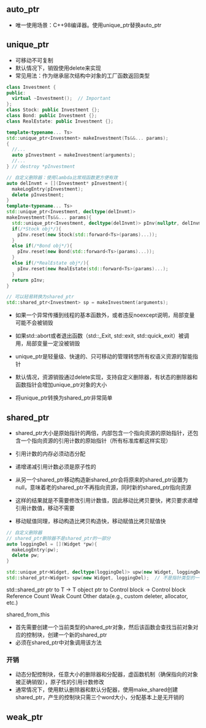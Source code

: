 ## auto_ptr
- 唯一使用场景：C++98编译器。使用unique_ptr替换auto_ptr

## unique_ptr
- 可移动不可复制
- 默认情况下，销毁使用delete来实现
- 常见用法：作为继承层次结构中对象的工厂函数返回类型
```cpp
class Investment {
public:
  virtual ~Investment();  // Important
};
class Stock: public Investment {};
class Bond: public Investment {};
class RealEstate: public Investment {};

template<typename... Ts>
std::unique_ptr<Investment> makeInvestment(Ts&&... params);
{
  //...
  auto pInvestment = makeInvestment(arguments);
  //...
} // destroy *pInvestment

// 自定义删除器：使用lambda比常规函数更方便有效
auto delInvmt = [](Investment* pInvestment){
  makeLogEntry(pInvestment);
  delete pInvestment;
}
template<typename... Ts>
std::unique_ptr<Investment, decltype(delInvmt)>
makeInvestment(Ts&&... params){
  std::unique_ptr<Investment, decltype(delInvmt)> pInv(nullptr, delInvmt);
  if(/*Stock obj*/){
    pInv.reset(new Stock(std::forward<Ts>(params)...));
  }
  else if(/*Bond obj*/){
    pInv.reset(new Bond(std::forward<Ts>(params)...));
  }
  else if(/*RealEstate obj*/){
    pInv.reset(new RealEstate(std::forward<Ts>(params)...);
  }
  return pInv;
}

// 可以轻易转换为shared_ptr
std::shared_ptr<Investment> sp = makeInvestment(arguments);

```
- 如果一个异常传播到线程的基本函数外，或者违反noexcept说明，局部变量可能不会被销毁
- 如果std::abort或者退出函数（std::_Exit, std::exit, std::quick_exit）被调用，局部变量一定没被销毁

- unique_ptr是轻量级、快速的、只可移动的管理转悠所有权语义资源的智能指针
- 默认情况，资源销毁通过delete实现，支持自定义删除器，有状态的删除器和函数指针会增加unique_ptr对象的大小
- 将unique_ptr转换为shared_ptr非常简单

## shared_ptr
- shared_ptr大小是原始指针的两倍，内部包含一个指向资源的原始指针，还包含一个指向资源的引用计数的原始指针（所有标准库都这样实现）
- 引用计数的内存必须动态分配
- 递增递减引用计数必须是原子性的


- 从另一个shared_ptr移动构造新shared_ptr会将原来的shared_ptr设置为null，意味着老的shared_ptr不再指向资源，同时新的shared_ptr指向资源
- 这样的结果就是不需要修改引用计数值，因此移动比拷贝要快，拷贝要求递增引用计数值，移动不需要
- 移动赋值同理，移动构造比拷贝构造快，移动赋值比拷贝赋值快

```cpp
// 自定义删除器
// shared_ptr删除器不是shared_ptr的一部分
auto loggingDel = [](Widget *pw){
  makeLogEntry(pw);
  delete pw;
}

std::unique_ptr<Widget, decltype(loggingDel)> upw(new Widget, loggingDel);  // 是指针类型的一部分
std::shared_ptr<Widget> spw(new Widget, loggingDel);  // 不是指针类型的一部分

```

std::shared_ptr<T>
ptr to T                ->  T object
ptr to Control block    ->  Control block
                            Reference Count
                            Weak Count
                            Other data(e.g., custom deleter, allocator, etc.)


shared_from_this
- 首先需要创建一个当前类型的shared_ptr对象，然后该函数会查找当前对象对应的控制块，创建一个新的shared_ptr
- 必须在shared_ptr中对象调用该方法  

### 开销
- 动态分配控制块，任意大小的删除器和分配器，虚函数机制（确保指向的对象被正确销毁），原子性的引用计数修改  
- 通常情况下，使用默认删除器和默认分配器，使用make_shared创建shared_ptr，产生的控制块只需三个word大小，分配基本上是无开销的
  

  
  
  
  
  
  
  
  
  
  
  
  
  
  
  
  
  
  
  





## weak_ptr

